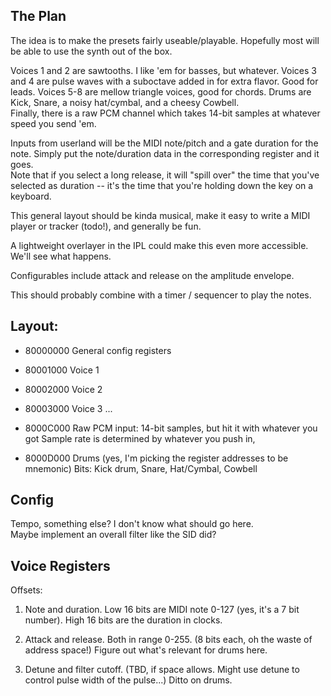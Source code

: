 ## The Plan

The idea is to make the presets fairly useable/playable.  Hopefully most will be able to use the synth out of the box.

Voices 1 and 2 are sawtooths.  I like 'em for basses, but whatever.
Voices 3 and 4 are pulse waves with a suboctave added in for extra flavor. Good for leads.
Voices 5-8 are mellow triangle voices, good for chords.
Drums are Kick, Snare, a noisy hat/cymbal, and a cheesy Cowbell.  
Finally, there is a raw PCM channel which takes 14-bit samples at whatever speed you send 'em.

Inputs from userland will be the MIDI note/pitch and a gate duration for the note.
Simply put the note/duration data in the corresponding register and it goes.  
Note that if you select a long release, it will "spill over" the time that you've selected as duration -- it's the time that you're holding down the key on a keyboard.  

This general layout should be kinda musical, make it easy to write a MIDI player or tracker (todo!), and generally be fun.  

A lightweight overlayer in the IPL could make this even more accessible.  We'll see what happens.

Configurables include attack and release on the amplitude envelope.

This should probably combine with a timer / sequencer to play the notes.  

## Layout: 

* 80000000 General config registers
* 80001000 Voice 1 
* 80002000 Voice 2 
* 80003000 Voice 3 
 ...
* 8000C000 Raw PCM input: 14-bit samples, but hit it with whatever you got
  Sample rate is determined by whatever you push in, 

* 8000D000 Drums  (yes, I'm picking the register addresses to be mnemonic)
  Bits: Kick drum, Snare, Hat/Cymbal, Cowbell


## Config

Tempo, something else?  I don't know what should go here.  
Maybe implement an overall filter like the SID did?  

## Voice Registers

Offsets:

1. Note and duration.  Low 16 bits are MIDI note 0-127 (yes, it's a 7 bit number).   High 16 bits are the duration in clocks.

2. Attack and release.  Both in range 0-255.  (8 bits each, oh the waste of address space!)  Figure out what's relevant for drums here.

3. Detune and filter cutoff.  (TBD, if space allows.  Might use detune to control pulse width of the pulse...)  Ditto on drums.



